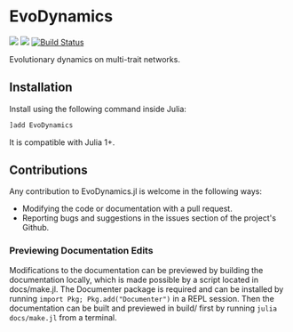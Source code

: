# EvoDynamics

[![](https://img.shields.io/badge/docs-stable-blue.svg)](https://kavir1698.github.io/EvoDynamics/stable)
[![](https://img.shields.io/badge/docs-latest-blue.svg)](https://kavir1698.github.io/EvoDynamics/dev)
[![Build Status](https://travis-ci.org/kavir1698/EvoDynamics.svg?branch=master)](https://travis-ci.org/kavir1698/EvoDynamics)


Evolutionary dynamics on multi-trait networks.

## Installation

Install using the following command inside Julia:

```julia
]add EvoDynamics
```

It is compatible with Julia 1+.


## Contributions

Any contribution to EvoDynamics.jl is welcome in the following ways:

  * Modifying the code or documentation with a pull request.
  * Reporting bugs and suggestions in the issues section of the project's Github.

### Previewing Documentation Edits

Modifications to the documentation can be previewed by building the documentation locally, which is made possible by a script located in docs/make.jl. The Documenter package is required and can be installed by running `import Pkg; Pkg.add("Documenter")` in a REPL session. Then the documentation can be built and previewed in build/ first by running `julia docs/make.jl` from a terminal.

